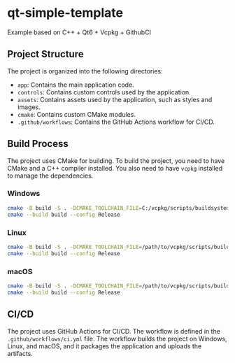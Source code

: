 # qt-simple-template

Example based on C++ + Qt6 + Vcpkg + GithubCI

## Project Structure

The project is organized into the following directories:

- `app`: Contains the main application code.
- `controls`: Contains custom controls used by the application.
- `assets`: Contains assets used by the application, such as styles and images.
- `cmake`: Contains custom CMake modules.
- `.github/workflows`: Contains the GitHub Actions workflow for CI/CD.

## Build Process

The project uses CMake for building. To build the project, you need to have CMake and a C++ compiler installed. You also need to have `vcpkg` installed to manage the dependencies.

### Windows

```bash
cmake -B build -S . -DCMAKE_TOOLCHAIN_FILE=C:/vcpkg/scripts/buildsystems/vcpkg.cmake -DVCPKG_TARGET_TRIPLET=x64-windows
cmake --build build --config Release
```

### Linux

```bash
cmake -B build -S . -DCMAKE_TOOLCHAIN_FILE=/path/to/vcpkg/scripts/buildsystems/vcpkg.cmake -DVCPKG_TARGET_TRIPLET=x64-linux
cmake --build build --config Release
```

### macOS

```bash
cmake -B build -S . -DCMAKE_TOOLCHAIN_FILE=/path/to/vcpkg/scripts/buildsystems/vcpkg.cmake -DVCPKG_TARGET_TRIPLET=x64-osx
cmake --build build --config Release
```

## CI/CD

The project uses GitHub Actions for CI/CD. The workflow is defined in the `.github/workflows/ci.yml` file. The workflow builds the project on Windows, Linux, and macOS, and it packages the application and uploads the artifacts.
